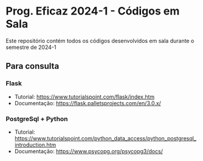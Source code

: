 # Prog. Eficaz 2024-1 - Códigos em Sala
Este repositório contém todos os códigos desenvolvidos em sala durante o semestre de 2024-1

## Para consulta

### Flask
- Tutorial: https://www.tutorialspoint.com/flask/index.htm
- Documentação: https://flask.palletsprojects.com/en/3.0.x/

### PostgreSql + Python
- Tutorial: https://www.tutorialspoint.com/python_data_access/python_postgresql_introduction.htm
- Documentação: https://www.psycopg.org/psycopg3/docs/

